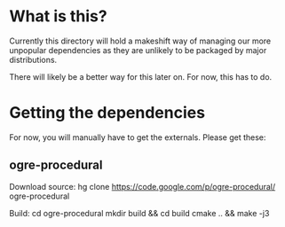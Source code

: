 What is this?
=============
Currently this directory will hold a makeshift way of managing our
more unpopular dependencies as they are unlikely to be packaged by major
distributions.

There will likely be a better way for this later on. For now, this has to do.

Getting the dependencies
========================
For now, you will manually have to get the externals. Please get these:

ogre-procedural
---------------

Download source:
hg clone https://code.google.com/p/ogre-procedural/ ogre-procedural

Build:
cd ogre-procedural
mkdir build && cd build
cmake .. && make -j3
